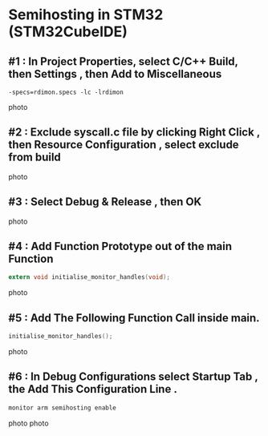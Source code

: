 # Semihosting in STM32 (STM32CubeIDE)


## #1 : In Project Properties, select C/C++ Build, then Settings , then Add to Miscellaneous 
```
-specs=rdimon.specs -lc -lrdimon
```
photo

## #2 : Exclude syscall.c file by clicking  Right Click , then  Resource Configuration , select exclude from build  

photo

## #3 : Select Debug & Release  , then OK


photo

## #4 : Add Function Prototype out of the main Function 

```c
extern void initialise_monitor_handles(void);
```

photo


## #5 : Add The Following Function Call inside main. 

```c
initialise_monitor_handles();
```

photo

## #6 : In Debug Configurations select Startup Tab , the Add This Configuration Line .

```c
monitor arm semihosting enable
```
photo
photo

